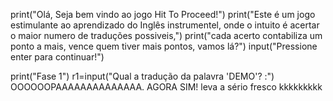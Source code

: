 print("Olá, Seja bem vindo ao jogo Hit To Proceed!")
print("Este é um jogo estimulante ao aprendizado do Inglês instrumentel, onde o intuito é acertar o maior numero de traduções possiveis,")
print("cada acerto contabiliza um ponto a mais, vence quem tiver mais pontos, vamos lá?")
input("Pressione enter para continuar!")

print("Fase 1")
r1=input("Qual a tradução da palavra 'DEMO'? :")
OOOOOOPAAAAAAAAAAAAAA. AGORA SIM!
leva a sério fresco kkkkkkkkk
